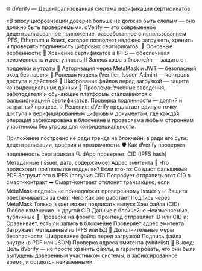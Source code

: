 🌐 dVerify — Децентрализованная система верификации сертификатов

«В эпоху цифровизации доверие больше не должно быть слепым — оно должно быть проверяемым».
dVerify — это современное децентрализованное приложение, разработанное с использованием IPFS, Ethereum и React, которое позволяет надёжно загружать, хранить и проверять подлинность цифровых сертификатов.
📌 Основные особенности:
🧾 Хранение сертификатов в IPFS — обеспечивая неизменность и доступность
⛓️ Запись хэша в блокчейн — защита от подделки и утраты
🔐 Авторизация через MetaMask и JWT — безопасный вход без пароля
👤 Ролевая модель (Verifier, Issuer, Admin) — контроль доступа и действий
📁 Шифрование файлов перед загрузкой — защита конфиденциальных данных
🎯 Проблема:
Учебные заведения, работодатели и обучающие платформы сталкиваются с фальсификацией сертификатов. Проверка подлинности — долгий и затратный процесс.
💡 Решение:
dVerify предлагает единую точку доступа к верифицированным цифровым документам, где каждая операция зафиксирована в блокчейне и проверяема любым сторонним участником без угрозы для конфиденциальности.

Приложение построено не ради тренда на блокчейн, а ради его сути: децентрализации, доверия и прозрачности.
🛡️ Как dVerify проверяет подлинность сертификата
🔍 dApp проверяет:
CID (IPFS hash)
Метаданные (issuer, дата, содержимое)
Адрес эмитента
🤖 Что происходит при попытке подделки?
Если кто-то:
Создаст фальшивый PDF
Загрузит его в IPFS (получив CID)
Попробует отправить этот CID в смарт-контракт
➡️ Смарт-контракт отклонит транзакцию, если MetaMask-подпись не принадлежит проверенному Issuer'у
✅ Защита обеспечивается за счёт:
Чего
Как это работает
Подпись через MetaMask
Только Issuer может подписать выпуск
Хэш файла (CID)
Любое изменение → другой CID
Данные в блокчейне
Неизменяемые, публичные
📌 Проверка на фронте:
Фронтенд отправляет ID или CID и:
Сравнивает, есть ли запись в блокчейне
Проверяет адрес эмитента
Загружает метаданные из IPFS или БД
🔐 Дополнительные меры безопасности:
Шифрование файла перед загрузкой
Подпись файла внутри (в PDF или JSON)
Проверка адреса эмитента (whitelist)
🧠 Вывод:
Цель dVerify — не просто хранить файлы, а гарантировать, что они были выпущены доверенным участником системы, в зафиксированное время, и остаются неизменными.
